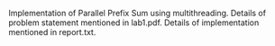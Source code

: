 Implementation of Parallel Prefix Sum using multithreading. Details of problem statement mentioned in lab1.pdf. Details of implementation mentioned in report.txt.
